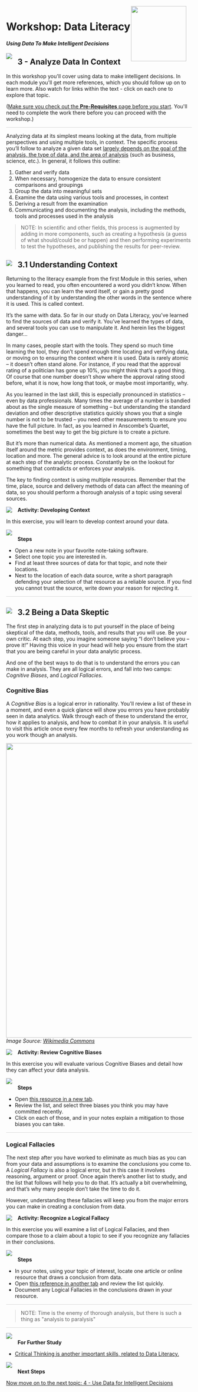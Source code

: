 <img width="150" style="float: right; margin: 0px 15px 15px 0px;" src="https://github.com/BuckWoody/presentations/blob/master/graphics/BWLogo002.png?raw=true"> 

# Workshop: Data Literacy

#### <i>Using Data To Make Intelligent Decisions</i>

<img style="float: left; margin: 0px 15px 15px 0px;" src="https://github.com/microsoft/sqlworkshops/blob/master/graphics/textbubble.png?raw=true"> <h2>3 - Analyze Data In Context</h2>

In this workshop you'll cover using data to make intelligent decisions. In each module you'll get more references, which you should follow up on to learn more. Also watch for links within the text - click on each one to explore that topic.

(<a href="https://github.com/BuckWoody/presentations/blob/master/dataliteracy/dataliteracy/00-pre-requisites.md" target="_blank">Make sure you check out the <b>Pre-Requisites</b> page before you start</a>. You'll need to complete the work there before you can proceed with the workshop.)

<p style="border-bottom: 1px solid lightgrey;"></p>

Analyzing data at its simplest means looking at the data, from multiple perspectives and using multiple tools, in context. The specific process you’ll follow to analyze a given data set [largely depends on the goal of the analysis, the type of data, and the area of analysis](https://en.wikipedia.org/wiki/Analysis) (such as business, science, etc.). In general, it follows this outline:

<ol>
  <li>Gather and verify data</li>
  <li>When necessary, homogenize the data to ensure consistent comparisons and groupings</li>
  <li>Group the data into meaningful sets</li>
  <li>Examine the data using various tools and processes, in context</li>
  <li>Deriving a result from the examination</li>
  <li>Communicating and documenting the analysis, including the methods, tools and processes used in the analysis</li>
</ol>

> NOTE: In scientific and other fields, this process is augmented by adding in more components, such as creating a hypothesis (a guess of what should/could be or happen) and then performing experiments to test the hypotheses, and publishing the results for peer-review.

<h2><img style="float: left; margin: 0px 15px 15px 0px;" src="https://github.com/microsoft/sqlworkshops/blob/master/graphics/pencil2.png?raw=true">3.1 Understanding Context</h2>

Returning to the literacy example from the first Module in this series, when you learned to read, you often encountered a word you didn’t know. When that happens, you can learn the word itself, or gain a pretty good understanding of it by understanding the other words in the sentence where it is used. This is called context.

It’s the same with data. So far in our study on Data Literacy, you’ve learned to find the sources of data and verify it. You’ve learned the types of data, and several tools you can use to manipulate it. And herein lies the biggest danger…

In many cases, people start with the tools. They spend so much time learning the tool, they don’t spend enough time locating and verifying data, or moving on to ensuring the context where it is used. Data is rarely atomic – it doesn’t often stand alone. For instance, if you read that the approval rating of a politician has gone up 10%, you might think that’s a good thing. Of course that one number doesn’t show where the approval rating stood before, what it is now, how long that took, or maybe most importantly, why.

As you learned in the last skill, this is especially pronounced in statistics – even by data professionals. Many times the average of a number is bandied about as the single measure of something – but understanding the standard deviation and other descriptive statistics quickly shows you that a single number is not to be trusted – you need other measurements to ensure you have the full picture. In fact, as you learned in Anscombe’s Quartet, sometimes the best way to get the big picture is to create a picture.

But it’s more than numerical data. As mentioned a moment ago, the situation itself around the metric provides context, as does the environment, timing, location and more. The general advice is to look around at the entire picture at each step of the analytic process. Constantly be on the lookout for something that contradicts or enforces your analysis.

The key to finding context is using multiple resources. Remember that the time, place, source and delivery methods of data can affect the meaning of data, so you should perform a thorough analysis of a topic using several sources. 

<p><img style="float: left; margin: 0px 15px 15px 0px;" src="https://github.com/microsoft/sqlworkshops/blob/master/graphics/point1.png?raw=true"><b>Activity: Developing Context</b></p>

In this exercise, you will learn to develop context around your data. 

<p><img style="margin: 0px 15px 15px 0px;" src="https://github.com/microsoft/sqlworkshops/blob/master/graphics/checkmark.png?raw=true"><b>Steps</b></p>

- Open a new note in your favorite note-taking software.
- Select one topic you are interested in.
- Find at least three sources of data for that topic, and note their locations. 
- Next to the location of each data source, write a short paragraph defending your selection of that resource as a reliable source. If you find you cannot trust the source, write down your reason for rejecting it. 

<p style="border-bottom: 1px solid lightgrey;"></p>

<h2><img style="float: left; margin: 0px 15px 15px 0px;" src="https://github.com/microsoft/sqlworkshops/blob/master/graphics/pencil2.png?raw=true">3.2 Being a Data Skeptic</h2>

The first step in analyzing data is to put yourself in the place of being skeptical of the data, methods, tools, and results that you will use. Be your own critic. At each step, you imagine someone saying “I don’t believe you – prove it!” Having this voice in your head will help you ensure from the start that you are being careful in your data analytic process.

And one of the best ways to do that is to understand the errors you can make in analysis. They are all logical errors, and fall into two camps: *Cognitive Biases*, and *Logical Fallacies*.

<h3>Cognitive Bias</h3>

A *Cognitive Bias* is a logical error in rationality. You'll review a list of these in a moment, and even a quick glance will show you errors you have probably seen in data analytics. Walk through each of these to understand the error, how it applies to analysis, and how to combat it in your analysis. It is useful to visit this article once every few months to refresh your understanding as you work though an analysis.

<img width="800" src="https://upload.wikimedia.org/wikipedia/commons/6/65/Cognitive_bias_codex_en.svg">
<br>
<i>Image Source: <a href="https://upload.wikimedia.org/wikipedia/commons/6/65/Cognitive_bias_codex_en.svg">Wikimedia Commons</i></a>
<br>

<p><img style="float: left; margin: 0px 15px 15px 0px;" src="https://github.com/microsoft/sqlworkshops/blob/master/graphics/point1.png?raw=true"><b>Activity: Review Cognitive Biases</b></p>

In this exercise you will evaluate various Cognitive Biases and detail how they can affect your data analysis.

<p><img style="margin: 0px 15px 15px 0px;" src="https://github.com/microsoft/sqlworkshops/blob/master/graphics/checkmark.png?raw=true"><b>Steps</b></p>

- Open [this resource in a new tab](https://en.wikipedia.org/wiki/List_of_cognitive_biases#Decision-making,_belief,_and_behavioral_biases).
- Review the list, and select three biases you think you may have committed recently.
- Click on each of those, and in your notes explain a mitigation to those biases you can take.

<p style="border-bottom: 1px solid lightgrey;"></p>

<h3>Logical Fallacies</h3>

The next step after you have worked to eliminate as much bias as you can from your data and assumptions is to examine the conclusions you come to. A *Logical Fallacy* is also a logical error, but in this case it involves reasoning, argument or proof. Once again there’s another list to study, and the list that follows will help you to do that. It’s actually a bit overwhelming, and that’s why many people don’t take the time to do it.

However, understanding these fallacies will keep you from the major errors you can make in creating a conclusion from data.
<br>

<p><img style="float: left; margin: 0px 15px 15px 0px;" src="https://github.com/microsoft/sqlworkshops/blob/master/graphics/point1.png?raw=true"><b>Activity: Recognize a Logical Fallacy</b></p>

In this exercise you will examine a list of Logical Fallacies, and then compare those to a claim about a topic to see if you recognize any fallacies in their conclusions.

<p><img style="margin: 0px 15px 15px 0px;" src="https://github.com/microsoft/sqlworkshops/blob/master/graphics/checkmark.png?raw=true"><b>Steps</b></p>

- In your notes, using your topic of interest, locate one article or online resource that draws a conclusion from data.
- Open [this reference in another tab](https://en.wikipedia.org/wiki/List_of_fallacies) and review the list quickly.
- Document any Logical Fallacies in the conclusions drawn in your resource. 

<p style="border-bottom: 1px solid lightgrey;"></p>

> NOTE: Time is the enemy of thorough analysis, but there is such a thing as "analysis to paralysis"

<p style="border-bottom: 1px solid lightgrey;"></p>

<p><img style="margin: 0px 15px 15px 0px;" src="https://github.com/microsoft/sqlworkshops/blob/master/graphics/owl.png?raw=true"><b>For Further Study</b></p>
<ul>
    <li><a href="https://www.criticalthinking.org/pages/defining-critical-thinking/766" target="_blank">Critical Thinking is another important skills, related to Data Literacy.</a></li>
</ul>

<p><img style="margin: 0px 15px 15px 0px;" src="https://github.com/microsoft/sqlworkshops/blob/master/graphics/owl.png?raw=true"><b>Next Steps</b></p>

<a href="https://github.com/BuckWoody/presentations/blob/master/dataliteracy/dataliteracy/04-use_data_for_intelligent_decisions.md" target="_blank">Now move on to the next topic: 4 - Use Data for Intelligent Decisions</a>